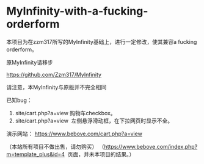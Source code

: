 # MyInfinity-with-a-fucking-orderform

本项目为在zzm317所写的MyInfinity基础上，进行一定修改，使其兼容a fucking orderform。

原MyInfinity请移步

https://github.com/Zzm317/MyInfinity

请注意，本MyInfinity与原版并不完全相同

已知bug：

1. site/cart.php?a=view  购物车checkbox。
2. site/cart.php?a=view  左侧悬浮滑动框，在下拉网页时显示不全。





演示网站：
https://www.bebove.com/cart.php?a=view

（本站所有项目不做出售，请勿购买）
（https://www.bebove.com/index.php?m=template_plus&id=4  页面，并未本项目的结果。）


